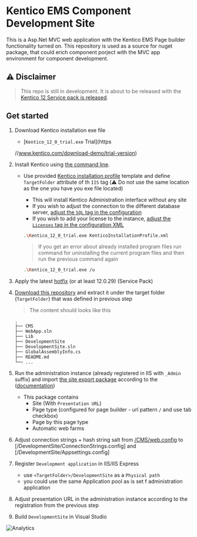 # Kentico EMS Component Development Site

This is a Asp.Net MVC web application with the Kentico EMS Page builder functionality turned on. This repository is used as a source for nuget package, that could erich component porject with the MVC app environment for component development.

## :warning: Disclaimer

> This repo is still in development. It is about to be released with the [Kentico 12 Service pack is released](https://www.kentico.com/product/roadmap).

## Get started

1. Download Kentico installation exe file
    * [`Kentico_12_0_trial.exe` Trial](https
    
    //www.kentico.com/download-demo/trial-version)
1. Install Kentico using [the command line](https://docs.kentico.com/K12SP/Installing+Kentico+from+the+command+line).
    * Use provided [Kentico installation profile](/KenticoInstallationProfile.xml) template and define `TargetFolder` attribute of th `IIS` tag (:warning: Do not use the same location as the one you have you exe file located)
        * This will install Kentico Administration interface without any site
        * If you wish to adjust the connection to the different database server, [adjust the `SQL` tag in the configuration](https://docs.kentico.com/K12SP/installation/installing-kentico-from-the-command-line/command-line-installation-xml-configuration)
        * If you wish to add your license to the instance, [adjust the `Licenses` tag in the configuration XML]((https://docs.kentico.com/K12SP/installation/installing-kentico-from-the-command-line/command-line-installation-xml-configuration))

      ```sh
      .\Kentico_12_0_trial.exe KenticoInstallationProfile.xml
      ```

      > If you get an error about already installed program files run command for uninstalling the current program files and then run the previous command again

      ```sh
      .\Kentico_12_0_trial.exe /u
      ```

1. Apply the latest [hotfix](https://devnet.kentico.com/download/hotfixes) (or at least 12.0.29) (Service Pack)

1. [Download this repository](https://github.com/Simply007/ems-mvc-component-development-site/archive/master.zip) and extract it under the target folder (`TargetFolder`) that was defined in previous step

    > The content should looks like this

    ```plain
    .
    ├── CMS
    ├── WebApp.sln
    ├── Lib
    ├── DevelopmentSite
    ├── DevelopmentSite.sln
    ├── GlobalAssemblyInfo.cs
    ├── README.md
    └── ...
    ```

1. Run the administration instance (already registered in IIS with `_Admin` suffix)  and import [the site export package](/DevelopmentSite.zip) according to the ([documentation](https://docs.kentico.com/K12SP/Importing+a+site+or+objects))
    * This package contains
        * Site (With `Presentation URL`)
        * Page type (configured for page builder - url pattern `/` and use tab  checkbox)
        * Page by this page type
        * Automatic web farms

1. Adjust connection strings + hash string salt from [/CMS/web.config](/CMS/web.config) to [/DevelopmentSite/ConnectionStrings.config] and [/DevelopmentSite/Appsettings.config]

1. Register `Development application` in IIS/IIS Express
    * use `<TargetFolder>/DevelopmentSite` as a `Physical path`
    * you could use the same Application pool as is set f administration application

1. Adjust presentation URL in the administration instance according to the registration from the previous step

1. Build `DevelopmentSite` in Visual Studio

![Analytics](https://kentico-ga-beacon.azurewebsites.net/api/UA-69014260-4/ems-mvc-component-development-site?pixel)
